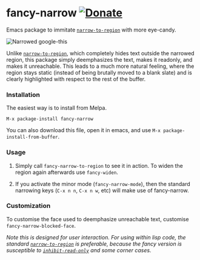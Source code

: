 fancy-narrow [![Donate](https://www.paypalobjects.com/en_US/i/btn/btn_donate_LG.gif)](https://www.paypal.com/cgi-bin/webscr?cmd=_s-xclick&hosted_button_id=B9GT37MB4Y64E)
============

Emacs package to immitate [`narrow-to-region`](http://bruce-connor.github.io/emacs-online-documentation/Fun%2Fnarrow-to-region.html) with more eye-candy.

![Narrowed google-this](https://raw.github.com/Bruce-Connor/fancy-narrow/master/narrowed-google-this.png)

Unlike [`narrow-to-region`](http://bruce-connor.github.io/emacs-online-documentation/Fun%2Fnarrow-to-region.html), which completely hides text outside the narrowed region, this package simply deemphasizes the text, makes it readonly, and makes it unreachable. This leads to a much more natural feeling, where the region stays static (instead of being brutally moved to a blank slate) and is clearly highlighted with respect to the rest of the buffer.

### Installation ###

The easiest way is to install from Melpa.

    M-x package-install fancy-narrow

You can also download this file, open it in emacs, and use `M-x package-install-from-buffer`.

### Usage ###

1. Simply call `fancy-narrow-to-region` to see it in action. To widen the
region again afterwards use `fancy-widen`.

2. If you activate the minor mode (`fancy-narrow-mode`), then the
   standard narrowing keys (`C-x n n`, `C-x n w`, etc) will make use of fancy-narrow.

### Customization ###

To customise the face used to deemphasize unreachable text, customise `fancy-narrow-blocked-face`. 

*Note this is designed for user interaction. For using within lisp code, the standard [`narrow-to-region`](http://bruce-connor.github.io/emacs-online-documentation/Fun%2Fnarrow-to-region.html) is preferable, because the fancy version is susceptible to [`inhibit-read-only`](http://bruce-connor.github.io/emacs-online-documentation/Var/inhibit-read-only.html) and some corner cases.*
